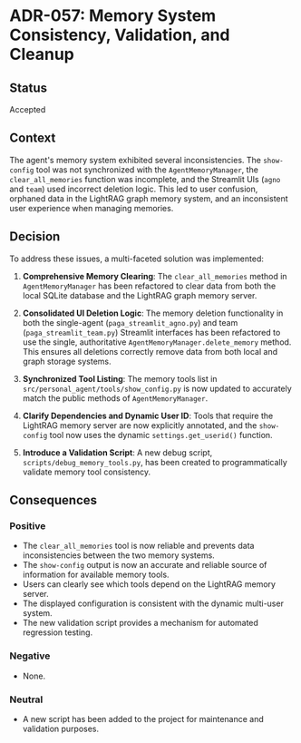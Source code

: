 # ADR-057: Memory System Consistency, Validation, and Cleanup

## Status

Accepted

## Context

The agent's memory system exhibited several inconsistencies. The `show-config` tool was not synchronized with the `AgentMemoryManager`, the `clear_all_memories` function was incomplete, and the Streamlit UIs (`agno` and `team`) used incorrect deletion logic. This led to user confusion, orphaned data in the LightRAG graph memory system, and an inconsistent user experience when managing memories.

## Decision

To address these issues, a multi-faceted solution was implemented:

1.  **Comprehensive Memory Clearing**: The `clear_all_memories` method in `AgentMemoryManager` has been refactored to clear data from both the local SQLite database and the LightRAG graph memory server.

2.  **Consolidated UI Deletion Logic**: The memory deletion functionality in both the single-agent (`paga_streamlit_agno.py`) and team (`paga_streamlit_team.py`) Streamlit interfaces has been refactored to use the single, authoritative `AgentMemoryManager.delete_memory` method. This ensures all deletions correctly remove data from both local and graph storage systems.

3.  **Synchronized Tool Listing**: The memory tools list in `src/personal_agent/tools/show_config.py` is now updated to accurately match the public methods of `AgentMemoryManager`.

4.  **Clarify Dependencies and Dynamic User ID**: Tools that require the LightRAG memory server are now explicitly annotated, and the `show-config` tool now uses the dynamic `settings.get_userid()` function.

5.  **Introduce a Validation Script**: A new debug script, `scripts/debug_memory_tools.py`, has been created to programmatically validate memory tool consistency.

## Consequences

### Positive

- The `clear_all_memories` tool is now reliable and prevents data inconsistencies between the two memory systems.
- The `show-config` output is now an accurate and reliable source of information for available memory tools.
- Users can clearly see which tools depend on the LightRAG memory server.
- The displayed configuration is consistent with the dynamic multi-user system.
- The new validation script provides a mechanism for automated regression testing.

### Negative

- None.

### Neutral

- A new script has been added to the project for maintenance and validation purposes.